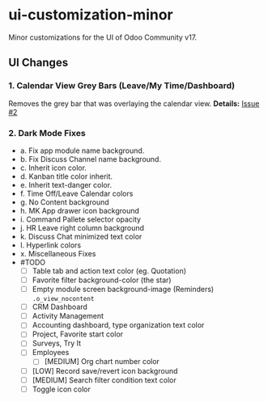 # ui-customization-minor
Minor customizations for the UI of Odoo Community v17.

## UI Changes

### 1. Calendar View Grey Bars (Leave/My Time/Dashboard)

Removes the grey bar that was overlaying the calendar view. **Details:** [Issue #2](https://github.com/juil/ui-customization-minor/pull/2#issue-3181832864)

### 2. Dark Mode Fixes

- a. Fix app module name background.
- b. Fix Discuss Channel name background.
- c. Inherit icon color.
- d. Kanban title color inherit.
- e. Inherit text-danger color.
- f. Time Off/Leave Calendar colors
- g. No Content background
- h. MK App drawer icon background
- i. Command Pallete selector opacity
- j. HR Leave right column background
- k. Discuss Chat minimized text color
- l. Hyperlink colors
- x. Miscellaneous Fixes
- #TODO
    - [ ] Table tab and action text color (eg. Quotation)
    - [ ] Favorite filter background-color (the star)
    - [ ] Empty module screen background-image (Reminders) `.o_view_nocontent`
    - [ ] CRM Dashboard
    - [ ] Activity Management
    - [ ] Accounting dashboard, type organization text color
    - [ ] Project, Favorite start color
    - [ ] Surveys, Try It
    - [ ] Employees
        - [ ] [MEDIUM] Org chart number color
    - [ ] [LOW] Record save/revert icon background
    - [ ] [MEDIUM] Search filter condition text color
    - [ ] Toggle icon color
